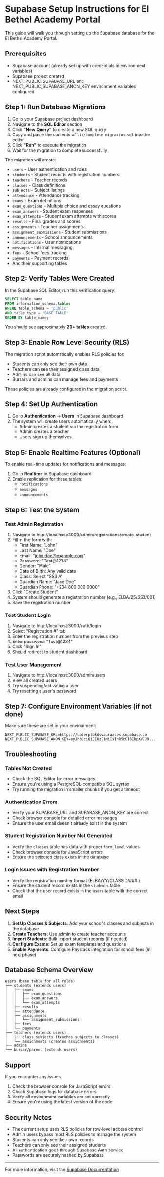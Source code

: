 # Supabase Setup Instructions for El Bethel Academy Portal

This guide will walk you through setting up the Supabase database for the El Bethel Academy Portal.

## Prerequisites

- Supabase account (already set up with credentials in environment variables)
- Supabase project created
- NEXT_PUBLIC_SUPABASE_URL and NEXT_PUBLIC_SUPABASE_ANON_KEY environment variables configured

## Step 1: Run Database Migrations

1. Go to your Supabase project dashboard
2. Navigate to the **SQL Editor** section
3. Click **"New Query"** to create a new SQL query
4. Copy and paste the contents of `lib/complete-migration.sql` into the editor
5. Click **"Run"** to execute the migration
6. Wait for the migration to complete successfully

The migration will create:
- `users` - User authentication and roles
- `students` - Student records with registration numbers
- `teachers` - Teacher records
- `classes` - Class definitions
- `subjects` - Subject listings
- `attendance` - Attendance tracking
- `exams` - Exam definitions
- `exam_questions` - Multiple choice and essay questions
- `exam_answers` - Student exam responses
- `exam_attempts` - Student exam attempts with scores
- `results` - Final grades and scores
- `assignments` - Teacher assignments
- `assignment_submissions` - Student submissions
- `announcements` - School announcements
- `notifications` - User notifications
- `messages` - Internal messaging
- `fees` - School fees tracking
- `payments` - Payment records
- And their supporting tables

## Step 2: Verify Tables Were Created

In the Supabase SQL Editor, run this verification query:

```sql
SELECT table_name 
FROM information_schema.tables 
WHERE table_schema = 'public' 
AND table_type = 'BASE TABLE'
ORDER BY table_name;
```

You should see approximately **20+ tables** created.

## Step 3: Enable Row Level Security (RLS)

The migration script automatically enables RLS policies for:
- Students can only see their own data
- Teachers can see their assigned class data
- Admins can see all data
- Bursars and admins can manage fees and payments

These policies are already configured in the migration script.

## Step 4: Set Up Authentication

1. Go to **Authentication** → **Users** in Supabase dashboard
2. The system will create users automatically when:
   - Admin creates a student via the registration form
   - Admin creates a teacher
   - Users sign up themselves

## Step 5: Enable Realtime Features (Optional)

To enable real-time updates for notifications and messages:

1. Go to **Realtime** in Supabase dashboard
2. Enable replication for these tables:
   - `notifications`
   - `messages`
   - `announcements`

## Step 6: Test the System

### Test Admin Registration
1. Navigate to http://localhost:3000/admin/registrations/create-student
2. Fill in the form with:
   - First Name: "John"
   - Last Name: "Doe"
   - Email: "john.doe@example.com"
   - Password: "Test@1234"
   - Gender: "Male"
   - Date of Birth: Any valid date
   - Class: Select "SS3 A"
   - Guardian Name: "Jane Doe"
   - Guardian Phone: "+234 800 000 0000"
3. Click "Create Student"
4. System should generate a registration number (e.g., ELBA/25/SS3/001)
5. Save the registration number

### Test Student Login
1. Navigate to http://localhost:3000/auth/login
2. Select "Registration #" tab
3. Enter the registration number from the previous step
4. Enter password: "Test@1234"
5. Click "Sign In"
6. Should redirect to student dashboard

### Test User Management
1. Navigate to http://localhost:3000/admin/users
2. View all created users
3. Try suspending/activating a user
4. Try resetting a user's password

## Step 7: Configure Environment Variables (if not done)

Make sure these are set in your environment:

```
NEXT_PUBLIC_SUPABASE_URL=https://uolerptbkdswauraases.supabase.co
NEXT_PUBLIC_SUPABASE_ANON_KEY=eyJhbGciOiJIUzI1NiIsInR5cCI6IkpXVCJ9...
```

## Troubleshooting

### Tables Not Created
- Check the SQL Editor for error messages
- Ensure you're using a PostgreSQL-compatible SQL syntax
- Try running the migration in smaller chunks if you get a timeout

### Authentication Errors
- Verify your SUPABASE_URL and SUPABASE_ANON_KEY are correct
- Check browser console for detailed error messages
- Ensure the user email doesn't already exist in the system

### Student Registration Number Not Generated
- Verify the `classes` table has data with proper `form_level` values
- Check browser console for JavaScript errors
- Ensure the selected class exists in the database

### Login Issues with Registration Number
- Verify the registration number format (ELBA/YY/CLASSID/### )
- Ensure the student record exists in the `students` table
- Check that the user record exists in the `users` table with the correct email

## Next Steps

1. **Set Up Classes & Subjects**: Add your school's classes and subjects in the database
2. **Create Teachers**: Use admin to create teacher accounts
3. **Import Students**: Bulk import student records (if needed)
4. **Configure Exams**: Set up exam templates and questions
5. **Enable Payments**: Configure Paystack integration for school fees (in next phase)

## Database Schema Overview

```
users (base table for all roles)
├── students (extends users)
│   ├── exams
│   │   ├── exam_questions
│   │   ├── exam_answers
│   │   └── exam_attempts
│   ├── results
│   ├── attendance
│   ├── assignments
│   │   └── assignment_submissions
│   ├── fees
│   └── payments
├── teachers (extends users)
│   ├── class_subjects (teaches subjects to classes)
│   └── assignments (creates assignments)
├── admins
└── bursar/parent (extends users)
```

## Support

If you encounter any issues:
1. Check the browser console for JavaScript errors
2. Check Supabase logs for database errors
3. Verify all environment variables are set correctly
4. Ensure you're using the latest version of the code

## Security Notes

- The current setup uses RLS policies for row-level access control
- Admin users bypass most RLS policies to manage the system
- Students can only see their own records
- Teachers can only see their assigned students
- All authentication goes through Supabase Auth service
- Passwords are securely hashed by Supabase

---

For more information, visit the [Supabase Documentation](https://supabase.com/docs)
